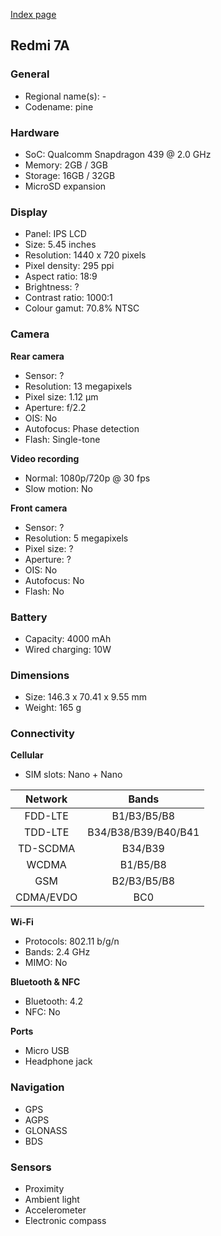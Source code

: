 [Index page](../../)

## Redmi 7A

### General

* Regional name(s): -
* Codename: pine

### Hardware

* SoC: Qualcomm Snapdragon 439 @ 2.0 GHz
* Memory: 2GB / 3GB
* Storage: 16GB / 32GB
* MicroSD expansion

### Display

* Panel: IPS LCD
* Size: 5.45 inches
* Resolution: 1440 x 720 pixels
* Pixel density: 295 ppi
* Aspect ratio: 18:9
* Brightness: ?
* Contrast ratio: 1000:1
* Colour gamut: 70.8% NTSC

### Camera

**Rear camera**

* Sensor: ?
* Resolution: 13 megapixels
* Pixel size: 1.12 μm
* Aperture: f/2.2
* OIS: No
* Autofocus: Phase detection
* Flash: Single-tone

**Video recording**

* Normal: 1080p/720p @ 30 fps
* Slow motion: No

**Front camera**

* Sensor: ?
* Resolution: 5 megapixels
* Pixel size: ?
* Aperture: ?
* OIS: No
* Autofocus: No
* Flash: No

### Battery

* Capacity: 4000 mAh
* Wired charging: 10W

### Dimensions

* Size: 146.3 x 70.41 x 9.55 mm
* Weight: 165 g

### Connectivity

**Cellular**

* SIM slots: Nano + Nano

| Network | Bands |
|:---------:|:-------------------:|
| FDD-LTE | B1/B3/B5/B8 |
| TDD-LTE | B34/B38/B39/B40/B41 |
| TD-SCDMA | B34/B39 |
| WCDMA | B1/B5/B8 |
| GSM | B2/B3/B5/B8 |
| CDMA/EVDO | BC0 |

**Wi-Fi**

* Protocols: 802.11 b/g/n
* Bands: 2.4 GHz
* MIMO: No

**Bluetooth & NFC**

* Bluetooth: 4.2
* NFC: No

**Ports**

* Micro USB
* Headphone jack

### Navigation

* GPS
* AGPS
* GLONASS
* BDS

### Sensors

* Proximity
* Ambient light
* Accelerometer
* Electronic compass
